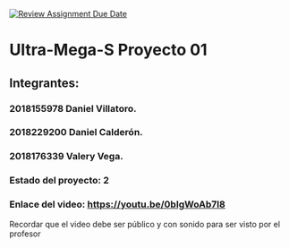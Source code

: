 [![Review Assignment Due Date](https://classroom.github.com/assets/deadline-readme-button-8d59dc4de5201274e310e4c54b9627a8934c3b88527886e3b421487c677d23eb.svg)](https://classroom.github.com/a/jxbw8WFe)
# Ultra-Mega-S Proyecto 01
## Integrantes:
### 2018155978 Daniel Villatoro.
### 2018229200 Daniel Calderón.
### 2018176339 Valery Vega.

### Estado del proyecto: 2
### Enlace del video: https://youtu.be/0bIgWoAb7I8
Recordar que el video debe ser público y con sonido para ser visto por el profesor
